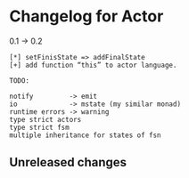# Changelog for Actor

0.1 -> 0.2

    [*] setFinisState => addFinalState
    [+] add function “this” to actor language.

    TODO:

    notify         -> emit
    io             -> mstate (my similar monad)
    runtime errors -> warning
    type strict actors
    type strict fsm
    multiple inheritance for states of fsn

## Unreleased changes
